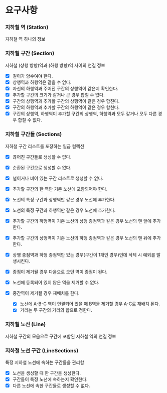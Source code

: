 # 요구사항

### 지하철 역 (Station)
지하철 역 하나의 정보

### 지하철 구간 (Section)
지하철 (상행 방향)역과 (하행 방향)역 사이의 연결 정보

- [x] 길이가 양수여야 한다.
- [x] 상행역과 하행역은 같을 수 없다.
- [x] 자신의 하행역과 주어진 구간의 상행역이 같은지 확인한다.
- [x] 추가할 구간의 크기가 같거나 큰 경우 합칠 수 없다.
- [x] 구간의 상행역과 추가할 구간의 상행역이 같은 경우 합친다.
- [x] 구간의 하행역과 추가할 구간의 하행역이 같은 경우 합친다.
- [x] 구간의 상행역, 하행역이 추가할 구간의 상행역, 하행역과 모두 같거나 모두 다른 경우 합칠 수 없다.

### 지하철 구간들 (Sections)
지하철 구간 리스트를 포장하는 일급 컬렉션

- [x] 끊어진 구간들로 생성할 수 없다.
- [x] 순환된 구간으로 생성할 수 없다.
- [x] 널이거나 비어 있는 구간 리스트로 생성할 수 없다.
- [x] 추가할 구간의 한 역만 기존 노선에 포함되어야 한다.

- [x] 노선의 특정 구간과 상행역만 같은 경우 노선에 추가한다.
- [x] 노선의 특정 구간과 하행역만 같은 경우 노선에 추가한다.
- [x] 추가할 구간의 하행역이 기존 노선의 상행 종점역과 같은 경우 노선의 맨 앞에 추가한다.
- [x] 추가할 구간의 상행역이 기존 노선의 하행 종점역과 같은 경우 노선의 맨 뒤에 추가한다.

- [x] 상행 종점역과 하행 종점역만 있는 경우(구간이 1개인 경우)인데 삭제 시 예외를 발생시킨다.
- [x] 종점이 제거될 경우 다음으로 오던 역이 종점이 된다.
- [x] 노선에 등록되어 있지 않은 역을 제거할 수 없다.
- [x] 중간역이 제거될 경우 재배치를 한다.
  - [x] 노선에 A-B-C 역이 연결되어 있을 때 B역을 제거할 경우 A-C로 재배치 된다.
  - [x] 거리는 두 구간의 거리의 합으로 정한다.

### 지하철 노선 (Line)
지하철 구간의 모음으로 구간에 포함된 지하철 역의 연결 정보

### 지하철 노선 구간 (LineSections)
특정 지하철 노선에 속하는 구간들을 관리함

- [x] 노선을 생성할 때 한 구간을 생성한다.
- [x] 구간들이 특정 노선에 속하는지 확인한다.
- [x] 다른 노선에 속한 구간들로 생성할 수 없다.
